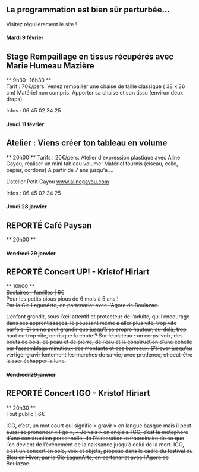 <!-- Exemple:

#### mardi 10 mars
## Café Oc.
** A partir de 18h30 **  
Où l'on partage <del>un bon repas à 8 €</del> tout en bavardant en occitan...   
__En auberge espagnole ! ! !__  
Chasdun pòrta son minjat e n'um boira tot aquò. Chacun apporte son repas et on mélange le tout. 
 [>>>> SOYEZ BENEVOLE,CLIQUEZ ICI<<<](http://www.date.marsnet.org/zqqlm9esy2sd2tfo)

fin exemple -->


## La programmation est bien sûr perturbée...
Visitez régulièrement le site !

#### Mardi 9 février

## Stage Rempaillage en tissus récupérés avec Marie Humeau Mazière
** 9h30- 16h30 **  
Tarif : 70€/pers.
Venez rempailler une chaise de taille classique ( 38 x 36 cm)
Matériel non compris. Apporter sa chaise et son tissu (environ deux draps).

Infos : 06 45 02 34 25



#### Jeudi 11 février

## Atelier : Viens créer ton tableau en volume
** 20h00 ** 
Tarifs : 20€/pers.
Atelier d'expression plastique avec Aline Gayou, réaliser un mini tableau volume!
Matériel fournis (ciseau, colle, papier, cordons)
A partir de 7 ans jusqu'à ...

L'atelier Petit Cayou
www.alinegayou.com

Infos : 06 45 02 34 25


#### <del>Jeudi 28 janvier</del>

## REPORTÉ Café Paysan
** 20h00 **  


#### <del>Vendredi 29 janvier</del>

## REPORTÉ Concert UP! - Kristof Hiriart
** 10h00 **  
<del>Scolaires - familles | 6€   
Pour les petits pious pious de 6 mois à 5 ans !  
Par la Cie LagunArte, en partenariat avec l'Agora de Boulazac.</del>

<del>L’enfant grandit, sous l’œil attentif et protecteur de l’adulte, qui l’encourage dans ses apprentissages, le poussant même à aller plus vite, trop vite parfois.
Si on ne peut grandir que jusqu’à sa propre hauteur, au-delà, trop haut ou trop vite, on risque la chute ?
Sur le plateau : un corps-voix, des bouts de bois, de peau et de pierre, de l’eau et la construction d’une échelle par l’assemblage minutieux des montants et des barreaux. S’élever jusqu’au vertige, gravir lentement les marches de sa vie, avec prudence, et peut-être laisser échapper la lune.</del>

#### <del>Vendredi 29 janvier</del>

## REPORTÉ Concert IGO - Kristof Hiriart
** 20h30 **  
Tout public | 6€ 

<del>IGO, c’est, un mot court qui signifie « gravir » en langue basque mais il peut aussi se prononcer « I go », « Je vais » en anglais. IGO, c’est la métaphore d’une construction personnelle, de l’élaboration extraordinaire de ce que l’on devient de l’événement de la naissance jusqu’à celui de la mort.
IGO, c’est un concert en solo, voix et objets, proposé dans le cadre du festival du Bleu en Hiver, par la Cie LagunArte, en partenariat avec l'Agora de Boulazac.
</del>
